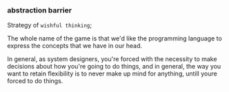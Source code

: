 ### abstraction barrier

Strategy of `wishful thinking`;

The whole name of the game is that we\'d like the programming language to express the concepts that we have in our head.


In general, as system designers, you\'re forced with the necessity to make decisions about how you\'re going to do things, and in general, the way you want to retain flexibility is to never make up mind for anything, untill youre forced to do things. 
